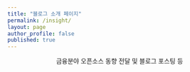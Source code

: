 ```yaml
---
title: "블로그 소개 페이지"
permalink: /insight/
layout: page
author_profile: false
published: true
---
```


<p align="center">금융분야 오픈소스 동향 전달 및 블로그 포스팅 등</p>